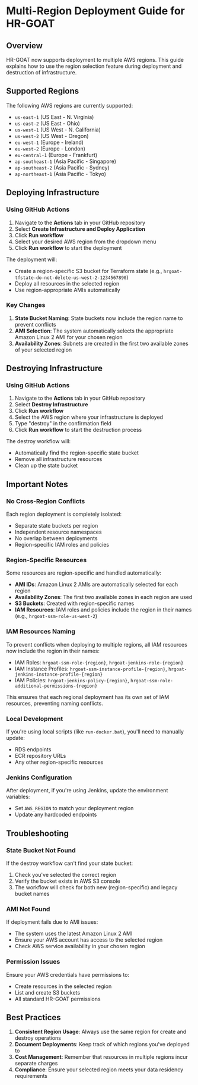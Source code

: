 # Multi-Region Deployment Guide for HR-GOAT

## Overview

HR-GOAT now supports deployment to multiple AWS regions. This guide explains how to use the region selection feature during deployment and destruction of infrastructure.

## Supported Regions

The following AWS regions are currently supported:
- `us-east-1` (US East - N. Virginia)
- `us-east-2` (US East - Ohio)
- `us-west-1` (US West - N. California)
- `us-west-2` (US West - Oregon)
- `eu-west-1` (Europe - Ireland)
- `eu-west-2` (Europe - London)
- `eu-central-1` (Europe - Frankfurt)
- `ap-southeast-1` (Asia Pacific - Singapore)
- `ap-southeast-2` (Asia Pacific - Sydney)
- `ap-northeast-1` (Asia Pacific - Tokyo)

## Deploying Infrastructure

### Using GitHub Actions

1. Navigate to the **Actions** tab in your GitHub repository
2. Select **Create Infrastructure and Deploy Application**
3. Click **Run workflow**
4. Select your desired AWS region from the dropdown menu
5. Click **Run workflow** to start the deployment

The deployment will:
- Create a region-specific S3 bucket for Terraform state (e.g., `hrgoat-tfstate-do-not-delete-us-west-2-1234567890`)
- Deploy all resources in the selected region
- Use region-appropriate AMIs automatically

### Key Changes

1. **State Bucket Naming**: State buckets now include the region name to prevent conflicts
2. **AMI Selection**: The system automatically selects the appropriate Amazon Linux 2 AMI for your chosen region
3. **Availability Zones**: Subnets are created in the first two available zones of your selected region

## Destroying Infrastructure

### Using GitHub Actions

1. Navigate to the **Actions** tab in your GitHub repository
2. Select **Destroy Infrastructure**
3. Click **Run workflow**
4. Select the AWS region where your infrastructure is deployed
5. Type "destroy" in the confirmation field
6. Click **Run workflow** to start the destruction process

The destroy workflow will:
- Automatically find the region-specific state bucket
- Remove all infrastructure resources
- Clean up the state bucket

## Important Notes

### No Cross-Region Conflicts

Each region deployment is completely isolated:
- Separate state buckets per region
- Independent resource namespaces
- No overlap between deployments
- Region-specific IAM roles and policies

### Region-Specific Resources

Some resources are region-specific and handled automatically:
- **AMI IDs**: Amazon Linux 2 AMIs are automatically selected for each region
- **Availability Zones**: The first two available zones in each region are used
- **S3 Buckets**: Created with region-specific names
- **IAM Resources**: IAM roles and policies include the region in their names (e.g., `hrgoat-ssm-role-us-west-2`)

### IAM Resources Naming

To prevent conflicts when deploying to multiple regions, all IAM resources now include the region in their names:
- IAM Roles: `hrgoat-ssm-role-{region}`, `hrgoat-jenkins-role-{region}`
- IAM Instance Profiles: `hrgoat-ssm-instance-profile-{region}`, `hrgoat-jenkins-instance-profile-{region}`
- IAM Policies: `hrgoat-jenkins-policy-{region}`, `hrgoat-ssm-role-additional-permissions-{region}`

This ensures that each regional deployment has its own set of IAM resources, preventing naming conflicts.

### Local Development

If you're using local scripts (like `run-docker.bat`), you'll need to manually update:
- RDS endpoints
- ECR repository URLs
- Any other region-specific resources

### Jenkins Configuration

After deployment, if you're using Jenkins, update the environment variables:
- Set `AWS_REGION` to match your deployment region
- Update any hardcoded endpoints

## Troubleshooting

### State Bucket Not Found

If the destroy workflow can't find your state bucket:
1. Check you've selected the correct region
2. Verify the bucket exists in AWS S3 console
3. The workflow will check for both new (region-specific) and legacy bucket names

### AMI Not Found

If deployment fails due to AMI issues:
- The system uses the latest Amazon Linux 2 AMI
- Ensure your AWS account has access to the selected region
- Check AWS service availability in your chosen region

### Permission Issues

Ensure your AWS credentials have permissions to:
- Create resources in the selected region
- List and create S3 buckets
- All standard HR-GOAT permissions

## Best Practices

1. **Consistent Region Usage**: Always use the same region for create and destroy operations
2. **Document Deployments**: Keep track of which regions you've deployed to
3. **Cost Management**: Remember that resources in multiple regions incur separate charges
4. **Compliance**: Ensure your selected region meets your data residency requirements 